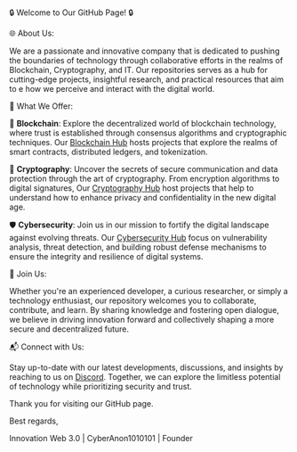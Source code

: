 🔒 Welcome to Our GitHub Page! 🔒

🌐 About Us:   

We are a passionate and innovative company that is dedicated to pushing the boundaries 
of technology through collaborative efforts in the realms of Blockchain, Cryptography, and IT. Our repositories serves as a hub for cutting-edge 
projects, insightful research, and practical resources that aim to e how we perceive and interact with the digital world.

🔗 What We Offer:

🔐 **Blockchain**:    Explore the decentralized world of blockchain technology, where trust is established through consensus algorithms and cryptographic techniques. Our [Blockchain Hub](https://github.com/Innovation-Web-3-0-Blockchain) hosts projects that explore the realms of smart contracts, distributed ledgers, and tokenization.

🔑 **Cryptography**:    Uncover the secrets of secure communication and data protection through the art of cryptography. From encryption algorithms to digital signatures, Our [Cryptography Hub](https://github.com/Innovation-Web-3-0-Cryptography) host projects that help to understand how to enhance privacy and confidentiality in the new digital age.

🛡️ **Cybersecurity**:    Join us in our mission to fortify the digital landscape against evolving threats. Our [Cybersecurity Hub](https://github.com/Innovation-Web-3-0-Cybersecurity) focus on vulnerability analysis, threat detection, and building robust defense mechanisms to ensure the integrity and resilience of digital systems.

🤝 Join Us:    

Whether you're an experienced developer, a curious researcher, or simply a technology enthusiast, our repository welcomes you to collaborate, contribute, and learn. By sharing knowledge and fostering open dialogue, we believe in driving innovation forward and collectively shaping a more secure and decentralized future.

📬 Connect with Us:    

Stay up-to-date with our latest developments, discussions, and insights by reaching to us on [Discord](https://discord.gg/3US7BJC82V). Together, we can explore the limitless potential of technology while prioritizing security and trust.

Thank you for visiting our GitHub page.

Best regards,

Innovation Web 3.0 | CyberAnon1010101 | Founder

